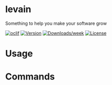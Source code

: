 levain
======

Something to help you make your software grow

[![oclif](https://img.shields.io/badge/cli-oclif-brightgreen.svg)](https://oclif.io)
[![Version](https://img.shields.io/npm/v/levain.svg)](https://npmjs.org/package/levain)
[![Downloads/week](https://img.shields.io/npm/dw/levain.svg)](https://npmjs.org/package/levain)
[![License](https://img.shields.io/npm/l/levain.svg)](https://github.com/jmoalves/levain/blob/master/package.json)

<!-- toc -->
# Usage
<!-- usage -->
# Commands
<!-- commands -->
